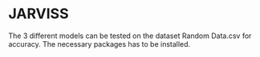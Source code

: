 # JARVISS
The 3 different models can be tested on the dataset Random Data.csv for accuracy. 
The necessary packages has to be installed.
